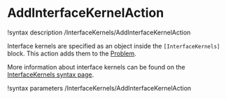 # AddInterfaceKernelAction

!syntax description /InterfaceKernels/AddInterfaceKernelAction

Interface kernels are specified as an object inside the `[InterfaceKernels]` block.
This action adds them to the [Problem](syntax/Problem/index.md).

More information about interface kernels can be found on the
[InterfaceKernels syntax page](syntax/InterfaceKernels/index.md).

!syntax parameters /InterfaceKernels/AddInterfaceKernelAction
